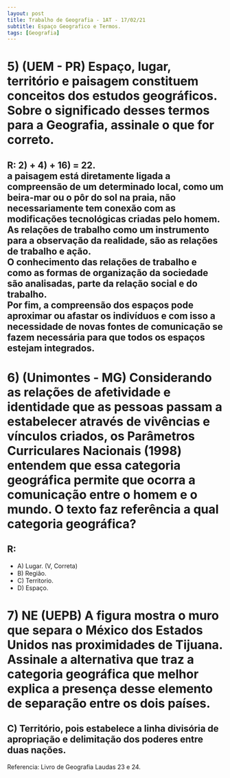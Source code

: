 ```yaml
---
layout: post
title: Trabalho de Geografia - 1AT - 17/02/21
subtitle: Espaço Geografico e Termos.
tags: [Geografia]
---
```


# 5) (UEM - PR) Espaço, lugar, território e paisagem constituem conceitos dos estudos geográficos. Sobre o significado desses termos para a Geografia, assinale o que for correto.

## R: 2) + 4) + 16) = 22. <br/> a paisagem está diretamente ligada a compreensão de um determinado local, como um beira-mar ou o pôr do sol na praia, não necessariamente tem conexão com as modificações tecnológicas criadas pelo homem.<br/> As relações de trabalho como um instrumento para a observação da realidade, são as relações de trabalho e ação.<br/> O conhecimento das relações de trabalho e como as formas de organização da sociedade são analisadas, parte da relação social e do trabalho.<br/> Por fim, a compreensão dos espaços pode aproximar ou afastar os indivíduos e com isso a necessidade de novas fontes de comunicação se fazem necessária para que todos os espaços estejam integrados.

# 6) (Unimontes - MG) Considerando as relações de afetividade e identidade que as pessoas passam a estabelecer através de vivências e vínculos criados, os Parâmetros Curriculares Nacionais (1998) entendem que essa categoria geográfica permite que ocorra a comunicação entre o homem e o mundo. O texto faz referência a qual categoria geográfica?

## R: 
* A) Lugar. (V, Correta)
* B) Região.
* C) Territorio.
* D) Espaço. 

# 7) NE (UEPB) A figura mostra o muro que separa o México dos Estados Unidos nas proximidades de Tijuana.  Assinale a alternativa que traz a categoria geográfica que melhor explica a presença desse elemento de separação entre os dois países.

## C) Território, pois estabelece a linha divisória de apropriação e delimitação dos poderes entre duas nações. 

Referencia: Livro de Geografia Laudas 23 e 24.